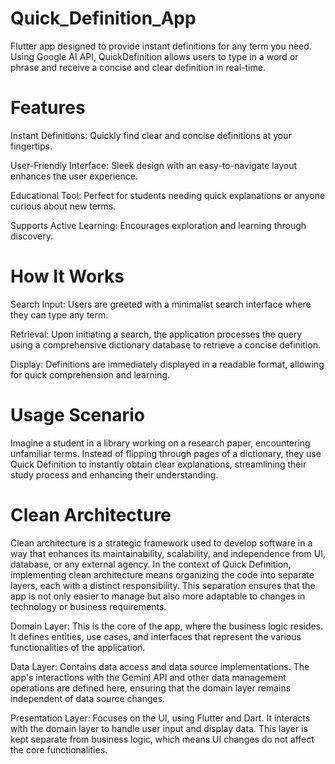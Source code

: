 # Quick_Definition_App

Flutter app designed to provide instant definitions for any term you need. Using Google AI API, QuickDefinition allows users to type in a word or phrase and receive a concise and clear definition in real-time.

# Features

Instant Definitions: Quickly find clear and concise definitions at your fingertips.

User-Friendly Interface: Sleek design with an easy-to-navigate layout enhances the user experience.

Educational Tool: Perfect for students needing quick explanations or anyone curious about new terms.

Supports Active Learning: Encourages exploration and learning through discovery.



# How It Works
Search Input: Users are greeted with a minimalist search interface where they can type any term.

Retrieval: Upon initiating a search, the application processes the query using a comprehensive dictionary database to retrieve a concise definition.

Display: Definitions are immediately displayed in a readable format, allowing for quick comprehension and learning.


# Usage Scenario

Imagine a student in a library working on a research paper, encountering unfamiliar terms. Instead of flipping through pages of a dictionary, they use Quick Definition to instantly obtain clear explanations, streamlining their study process and enhancing their understanding.

# Clean Architecture 

Clean architecture is a strategic framework used to develop software in a way that enhances its maintainability, scalability, and independence from UI, database, or any external agency. In the context of Quick Definition, implementing clean architecture means organizing the code into separate layers, each with a distinct responsibility. This separation ensures that the app is not only easier to manage but also more adaptable to changes in technology or business requirements.

Domain Layer: This is the core of the app, where the business logic resides. It defines entities, use cases, and interfaces that represent the various functionalities of the application.

Data Layer: Contains data access and data source implementations. The app's interactions with the Gemini API and other data management operations are defined here, ensuring that the domain layer remains independent of data source changes.

Presentation Layer: Focuses on the UI, using Flutter and Dart. It interacts with the domain layer to handle user input and display data. This layer is kept separate from business logic, which means UI changes do not affect the core functionalities.
